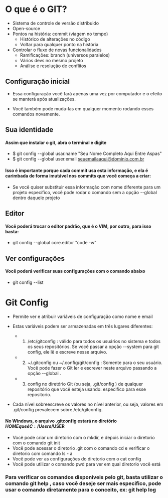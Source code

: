 # O que é o GIT?

* Sistema de controle de versão distribuido
* Open-source
* Pontos na história: commit (viagem no tempo)
    * Histórico de alterações no código
    * Voltar para qualquer ponto na história
* Controlar o fluxo de novas funcionalidades
    * Ramificações: branch (universos paralelos)
    * Vários devs no mesmo projeto
    * Análise e resolução de conflitos

## Configuração inicial

* Essa configuração você fará apenas uma vez por computador e o efeito se manterá após atualizações.

* Você também pode muda-las em qualquer momento rodando esses comandos novamente.

## Sua identidade

####  Assim que instalar o git, abra o terminal e digite

* $ git config --global usar.name "Seu Nome Completo Aqui Entre Aspas"
* $ git config --global user.email seuemailaaqui@dominio.com.br

#### Isso é importante porque cada commit usa esta informação, e ela é carimbada de forma imutável nos commits que você começa a criar:

* Se você quiser substituir essa informação com nome diferente para um projeto específico, você pode rodar o comando sem a opção --global dentro daquele projeto

## Editor

#### Você poderá trocar o editor padrão, que é o VIM, por outro, para isso basta:

* git config --global core.editor "code -w"

## Ver configurações

#### Você poderá verificar suas configurações com o comando abaixo

* git config --list

# Git Config

* Permite ver e atribuir variáveis de configuração como nome e email
* Estas variáveis podem ser armazenadas em três lugares diferentes:
    * 1. /etc/gitconfig : válido para todos os usuários no sistema e todos os seus repositórios. Se você passar a opção --system para git config, ele lê e escreve nesse arquivo.
    * 2. ~/.gitconfig ou ~/.config/git/config : Somente para o seu usuário. Você pode fazer o Git ler e escrever neste arquivo passando a opção --global .
    * 3. config no diretório Git (ou seja, .git/config ) de qualquer repositório que você esteja usando: especifico para esse repositorio.

* Cada nível sobreescreve os valores no nível anterior, ou seja, valores em .git/config prevalecem sobre /etc/gitconfig.

#### No Windows, o arquivo .gitconfig estará no diretório $HOME que é C:/Users/$USER

* Você pode criar um diretorio com o mkdir, e depois iniciar o diretorio com o comando git init 
* Você pode acessar o diretorio .git com o comando cd e verificar o diretorio com comando ls - a
* Você pode ver as configurações do diretorio com o cat config
* Você pode utilizar o comando pwd para ver em qual diretorio você está

### Para verificar os comandos disponiveis pelo git, basta utilizar o comando git help , caso você deseje ser mais especifico, pode usar o comando diretamente para o conceito, ex: git help log